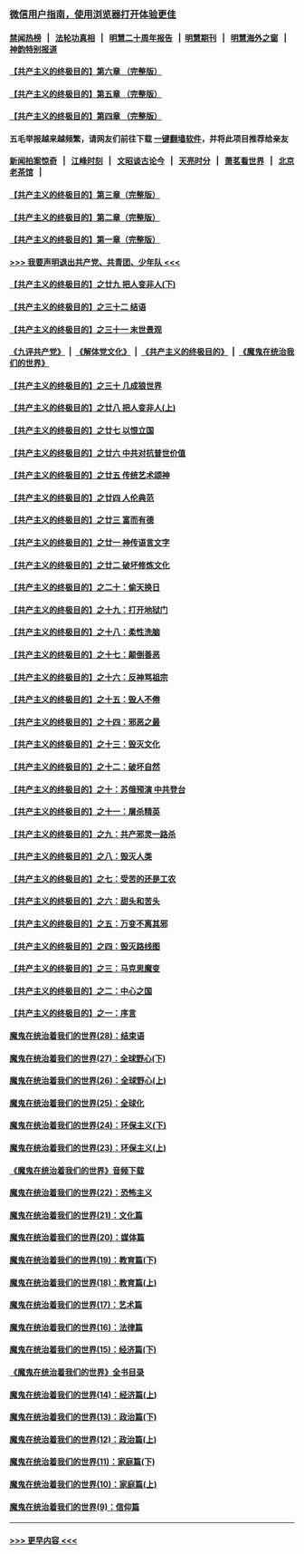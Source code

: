 ### [微信用户指南，使用浏览器打开体验更佳](https://github.com/gfw-breaker/banned-news1/blob/master/indexes/wechat-guide.md?t=0)
#### [禁闻热榜](热点新闻.md?t=0)  &nbsp;&nbsp;|&nbsp;&nbsp; [法轮功真相](https://github.com/gfw-breaker/truth/blob/master/README.md?t=0) &nbsp;&nbsp;|&nbsp;&nbsp; [明慧二十周年报告](https://github.com/gfw-breaker/mh-reports/blob/master/README.md?t=0) &nbsp;&nbsp;|&nbsp;&nbsp;[明慧期刊](https://github.com/gfw-breaker/mh-qikan) &nbsp;&nbsp;|&nbsp;&nbsp; [明慧海外之窗](https://github.com/gfw-breaker/mh-news/blob/master/README.md?t=0) &nbsp;&nbsp;|&nbsp;&nbsp; [神韵特别报道](https://github.com/gfw-breaker/mh-news/blob/master/shenyun.md?t=0)
#### [【共产主义的终极目的】第六章 （完整版）](../pages/nsc422/n11428913.md?t=02051533) 
#### [【共产主义的终极目的】第五章 （完整版）](../pages/nsc422/n11428912.md?t=02051533) 
#### [【共产主义的终极目的】第四章 （完整版）](../pages/nsc422/n11428907.md?t=02051533) 
#### 五毛举报越来越频繁，请网友们前往下载 [一键翻墙软件](https://github.com/gfw-breaker/ssr-accounts)，并将此项目推荐给亲友
#### [新闻拍案惊奇](https://github.com/gfw-breaker/banned-news1/blob/master/pages/link4.md) &nbsp;&nbsp;|&nbsp;&nbsp; [江峰时刻](https://github.com/gfw-breaker/banned-news1/blob/master/pages/link4.md) &nbsp;&nbsp;|&nbsp;&nbsp; [文昭谈古论今](https://github.com/gfw-breaker/banned-news1/blob/master/pages/link4.md) &nbsp;&nbsp;|&nbsp;&nbsp; [天亮时分](https://github.com/gfw-breaker/banned-news1/blob/master/pages/link4.md) &nbsp;&nbsp;|&nbsp;&nbsp; [萧茗看世界](https://github.com/gfw-breaker/banned-news1/blob/master/pages/link4.md) &nbsp;&nbsp;|&nbsp;&nbsp; [北京老茶馆](https://github.com/gfw-breaker/banned-news1/blob/master/pages/link4.md) &nbsp;&nbsp;|&nbsp;&nbsp; 
#### [【共产主义的终极目的】第三章（完整版）](../pages/nsc422/n11428848.md?t=02051533) 
#### [【共产主义的终极目的】第二章（完整版）](../pages/nsc422/n11428831.md?t=02051533) 
#### [【共产主义的终极目的】第一章（完整版）](../pages/nsc422/n11417651.md?t=02051533) 
#### [>>> 我要声明退出共产党、共青团、少年队 <<<](https://github.com/begood0513/goodnews/blob/master/quit/letter.md) 
#### [【共产主义的终极目的】之廿九 把人变非人(下)](../pages/nsc422/n11344140.md?t=02051533) 
#### [【共产主义的终极目的】之三十二 结语](../pages/nsc422/n11360535.md?t=02051533) 
#### [【共产主义的终极目的】之三十一 末世景观](../pages/nsc422/n11351129.md?t=02051533) 
#### [《九评共产党》](https://github.com/begood0513/9ping.md/blob/master/README.md) &nbsp;|&nbsp; [《解体党文化》](../../../../jtdwh.md/blob/master/README.md)  &nbsp;|&nbsp; [《共产主义的终极目的》](../../../../gczydzjmd.md/blob/master/README.md) &nbsp;|&nbsp; [《魔鬼在统治我们的世界》](../../../../mgztzwmdsj.md/blob/master/README.md) 
#### [【共产主义的终极目的】之三十 几成狼世界](../pages/nsc422/n11348280.md?t=02051533) 
#### [【共产主义的终极目的】之廿八 把人变非人(上)](../pages/nsc422/n11340492.md?t=02051533) 
#### [【共产主义的终极目的】之廿七 以恨立国](../pages/nsc422/n11336944.md?t=02051533) 
#### [【共产主义的终极目的】之廿六 中共对抗普世价值](../pages/nsc422/n11324785.md?t=02051533) 
#### [【共产主义的终极目的】之廿五 传统艺术颂神](../pages/nsc422/n11296396.md?t=02051533) 
#### [【共产主义的终极目的】之廿四 人伦典范](../pages/nsc422/n11296397.md?t=02051533) 
#### [【共产主义的终极目的】之廿三 富而有德](../pages/nsc422/n11283598.md?t=02051533) 
#### [【共产主义的终极目的】之廿一 神传语言文字](../pages/nsc422/n11263265.md?t=02051533) 
#### [【共产主义的终极目的】之廿二 破坏修炼文化](../pages/nsc422/n11245728.md?t=02051533) 
#### [【共产主义的终极目的】之二十：偷天换日](../pages/nsc422/n11238846.md?t=02051533) 
#### [【共产主义的终极目的】之十九：打开地狱门](../pages/nsc422/n11206376.md?t=02051533) 
#### [【共产主义的终极目的】之十八：柔性洗脑](../pages/nsc422/n11199994.md?t=02051533) 
#### [【共产主义的终极目的】之十七：颠倒善恶](../pages/nsc422/n11179782.md?t=02051533) 
#### [【共产主义的终极目的】之十六：反神骂祖宗](../pages/nsc422/n11166798.md?t=02051533) 
#### [【共产主义的终极目的】之十五：毁人不倦](../pages/nsc422/n11166792.md?t=02051533) 
#### [【共产主义的终极目的】之十四：邪恶之最](../pages/nsc422/n11150249.md?t=02051533) 
#### [【共产主义的终极目的】之十三：毁灭文化](../pages/nsc422/n11135227.md?t=02051533) 
#### [【共产主义的终极目的】之十二：破坏自然](../pages/nsc422/n11135214.md?t=02051533) 
#### [【共产主义的终极目的】之十：苏俄预演 中共登台](../pages/nsc422/n11118424.md?t=02051533) 
#### [【共产主义的终极目的】之十一：屠杀精英](../pages/nsc422/n11118442.md?t=02051533) 
#### [【共产主义的终极目的】之九：共产邪灵一路杀](../pages/nsc422/n11114139.md?t=02051533) 
#### [【共产主义的终极目的】之八：毁灭人类](../pages/nsc422/n11108503.md?t=02051533) 
#### [【共产主义的终极目的】之七：受苦的还是工农](../pages/nsc422/n11101809.md?t=02051533) 
#### [【共产主义的终极目的】之六：甜头和苦头](../pages/nsc422/n11096971.md?t=02051533) 
#### [【共产主义的终极目的】之五：万变不离其邪](../pages/nsc422/n11091285.md?t=02051533) 
#### [【共产主义的终极目的】之四：毁灭路线图](../pages/nsc422/n11086284.md?t=02051533) 
#### [【共产主义的终极目的】之三：马克思魔变](../pages/nsc422/n11061941.md?t=02051533) 
#### [【共产主义的终极目的】之二：中心之国](../pages/nsc422/n11047728.md?t=02051533) 
#### [【共产主义的终极目的】之一：序言](../pages/nsc422/n11086077.md?t=02051533) 
#### [魔鬼在统治着我们的世界(28)：结束语](../pages/nsc422/n10936246.md?t=02051533) 
#### [魔鬼在统治着我们的世界(27)：全球野心(下)](../pages/nsc422/n10928319.md?t=02051533) 
#### [魔鬼在统治着我们的世界(26)：全球野心(上)](../pages/nsc422/n10900318.md?t=02051533) 
#### [魔鬼在统治着我们的世界(25)：全球化](../pages/nsc422/n10788205.md?t=02051533) 
#### [魔鬼在统治着我们的世界(24)：环保主义(下)](../pages/nsc422/n10695307.md?t=02051533) 
#### [魔鬼在统治着我们的世界(23)：环保主义(上)](../pages/nsc422/n10688613.md?t=02051533) 
#### [《魔鬼在统治着我们的世界》音频下载](../pages/nsc422/n10635553.md?t=02051533) 
#### [魔鬼在统治着我们的世界(22)：恐怖主义](../pages/nsc422/n10614727.md?t=02051533) 
#### [魔鬼在统治着我们的世界(21)：文化篇](../pages/nsc422/n10597706.md?t=02051533) 
#### [魔鬼在统治着我们的世界(20)：媒体篇](../pages/nsc422/n10586579.md?t=02051533) 
#### [魔鬼在统治着我们的世界(19)：教育篇(下)](../pages/nsc422/n10564808.md?t=02051533) 
#### [魔鬼在统治着我们的世界(18)：教育篇(上)](../pages/nsc422/n10526970.md?t=02051533) 
#### [魔鬼在统治着我们的世界(17)：艺术篇](../pages/nsc422/n10499093.md?t=02051533) 
#### [魔鬼在统治着我们的世界(16)：法律篇](../pages/nsc422/n10485969.md?t=02051533) 
#### [魔鬼在统治着我们的世界(15)：经济篇(下)](../pages/nsc422/n10469975.md?t=02051533) 
#### [《魔鬼在统治着我们的世界》全书目录](../pages/nsc422/n10464261.md?t=02051533) 
#### [魔鬼在统治着我们的世界(14)：经济篇(上)](../pages/nsc422/n10457370.md?t=02051533) 
#### [魔鬼在统治着我们的世界(13)：政治篇(下)](../pages/nsc422/n10448270.md?t=02051533) 
#### [魔鬼在统治着我们的世界(12)：政治篇(上)](../pages/nsc422/n10444576.md?t=02051533) 
#### [魔鬼在统治着我们的世界(11)：家庭篇(下)](../pages/nsc422/n10440961.md?t=02051533) 
#### [魔鬼在统治着我们的世界(10)：家庭篇(上)](../pages/nsc422/n10435448.md?t=02051533) 
#### [魔鬼在统治着我们的世界(9)：信仰篇](../pages/nsc422/n10432159.md?t=02051533) 

----
#### [ >>> 更早内容 <<< ](../indexes/nsc422-earlier.md)
